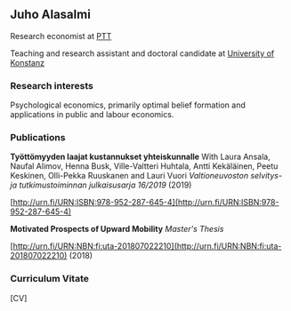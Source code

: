 ## Juho Alasalmi

Research economist at [PTT](http://www.ptt.fi/)

Teaching and research assistant and doctoral candidate at [University of Konstanz](https://www.wiwi.uni-konstanz.de/goldluecke/team/academic-staff/doctoral-students/)

### Research interests

Psychological economics, primarily optimal belief formation and applications in public and labour economics. 

### Publications

**Työttömyyden laajat kustannukset yhteiskunnalle**
With Laura Ansala, Naufal Alimov, Henna Busk, Ville-Valtteri Huhtala, Antti Kekäläinen, Peetu Keskinen, Olli-Pekka Ruuskanen and Lauri Vuori
*Valtioneuvoston selvitys- ja tutkimustoiminnan julkaisusarja 16/2019* (2019)

[http://urn.fi/URN:ISBN:978-952-287-645-4](http://urn.fi/URN:ISBN:978-952-287-645-4)

**Motivated Prospects of Upward Mobility** *Master's Thesis*

[http://urn.fi/URN:NBN:fi:uta-201807022210](http://urn.fi/URN:NBN:fi:uta-201807022210) (2018)

### Curriculum Vitate

[CV]
